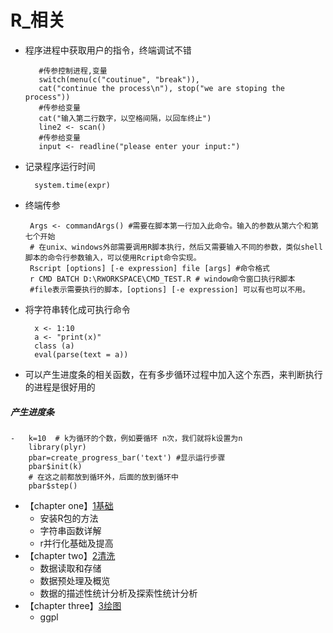 # R_相关
  * 程序进程中获取用户的指令，终端调试不错     

           #传参控制进程,变量 
           switch(menu(c("coutinue", "break")),
           cat("continue the process\n"), stop("we are stoping the process")) 
           #传参给变量 
           cat("输入第二行数字，以空格间隔，以回车终止")
           line2 <- scan()
           #传参给变量 
           input <- readline("please enter your input:")

  * 记录程序运行时间
          
          system.time(expr)

          
  * 终端传参
  
         Args <- commandArgs() #需要在脚本第一行加入此命令。输入的参数从第六个和第七个开始
         # 在unix、windows外部需要调用R脚本执行，然后又需要输入不同的参数，类似shell脚本的命令行参数输入，可以使用Rcript命令实现。
         Rscript [options] [-e expression] file [args] #命令格式
         r CMD BATCH D:\RWORKSPACE\CMD_TEST.R # window命令窗口执行R脚本
         #file表示需要执行的脚本，[options] [-e expression] 可以有也可以不用。

   * 将字符串转化成可执行命令
   
           x <- 1:10
           a <- "print(x)"
           class (a)
           eval(parse(text = a))
* 可以产生进度条的相关函数，在有多步循环过程中加入这个东西，来判断执行的进程是很好用的
#####  产生进度条
    -   k=10  # k为循环的个数，例如要循环 n次，我们就将k设置为n
        library(plyr)
        pbar=create_progress_bar('text') #显示运行步骤
        pbar$init(k) 
        # 在这之前都放到循环外，后面的放到循环中
        pbar$step()   

  * 【chapter one】[1基础](https://github.com/w666x/R/tree/master/r_1基础应用)
    * 安装R包的方法
    * 字符串函数详解
    * r并行化基础及提高
  * 【chapter two】[2清洗](https://github.com/w666x/R/tree/master/r_2数据清洗)
    * 数据读取和存储
    * 数据预处理及概览
    * 数据的描述性统计分析及探索性统计分析
  * 【chapter three】[3绘图](https://github.com/w666x/R/tree/master/r_3绘图)
    * ggpl
